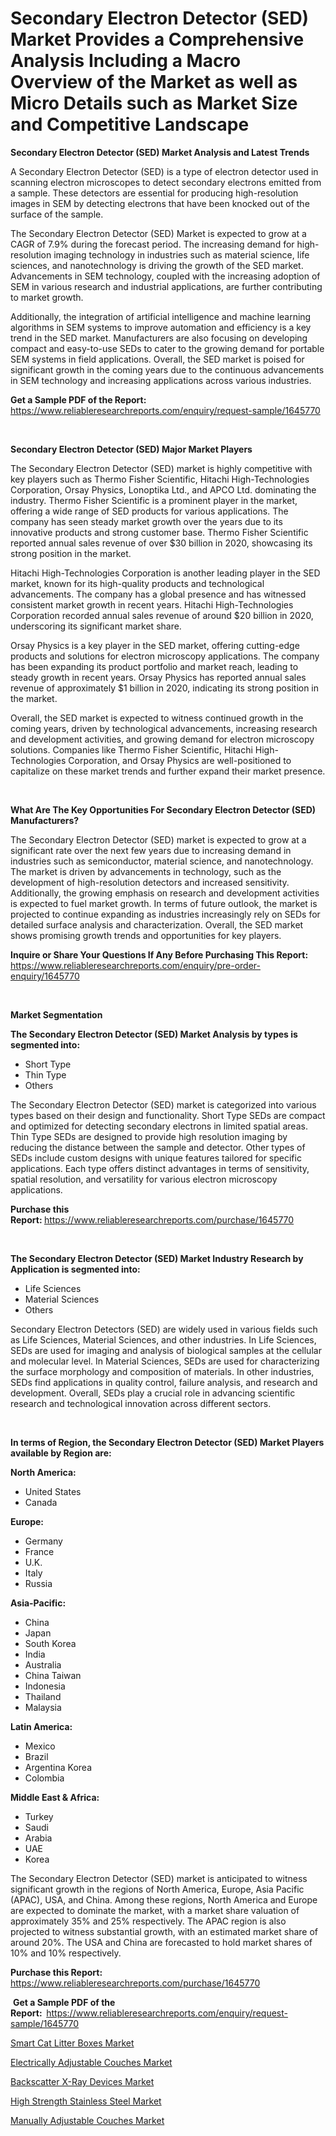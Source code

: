 <p><h1>Secondary Electron Detector (SED) Market Provides a Comprehensive Analysis Including a Macro Overview of the Market as well as Micro Details such as Market Size and Competitive Landscape</h1></p><p><strong>Secondary Electron Detector (SED) Market Analysis and Latest Trends</strong></p>
<p><p>A Secondary Electron Detector (SED) is a type of electron detector used in scanning electron microscopes to detect secondary electrons emitted from a sample. These detectors are essential for producing high-resolution images in SEM by detecting electrons that have been knocked out of the surface of the sample.</p><p>The Secondary Electron Detector (SED) Market is expected to grow at a CAGR of 7.9% during the forecast period. The increasing demand for high-resolution imaging technology in industries such as material science, life sciences, and nanotechnology is driving the growth of the SED market. Advancements in SEM technology, coupled with the increasing adoption of SEM in various research and industrial applications, are further contributing to market growth.</p><p>Additionally, the integration of artificial intelligence and machine learning algorithms in SEM systems to improve automation and efficiency is a key trend in the SED market. Manufacturers are also focusing on developing compact and easy-to-use SEDs to cater to the growing demand for portable SEM systems in field applications. Overall, the SED market is poised for significant growth in the coming years due to the continuous advancements in SEM technology and increasing applications across various industries.</p></p>
<p><strong>Get a Sample PDF of the Report:&nbsp;</strong> <a href="https://www.reliableresearchreports.com/enquiry/request-sample/1645770">https://www.reliableresearchreports.com/enquiry/request-sample/1645770</a></p>
<p>&nbsp;</p>
<p><strong>Secondary Electron Detector (SED) Major Market Players</strong></p>
<p><p>The Secondary Electron Detector (SED) market is highly competitive with key players such as Thermo Fisher Scientific, Hitachi High-Technologies Corporation, Orsay Physics, Lonoptika Ltd., and APCO Ltd. dominating the industry. Thermo Fisher Scientific is a prominent player in the market, offering a wide range of SED products for various applications. The company has seen steady market growth over the years due to its innovative products and strong customer base. Thermo Fisher Scientific reported annual sales revenue of over $30 billion in 2020, showcasing its strong position in the market.</p><p>Hitachi High-Technologies Corporation is another leading player in the SED market, known for its high-quality products and technological advancements. The company has a global presence and has witnessed consistent market growth in recent years. Hitachi High-Technologies Corporation recorded annual sales revenue of around $20 billion in 2020, underscoring its significant market share.</p><p>Orsay Physics is a key player in the SED market, offering cutting-edge products and solutions for electron microscopy applications. The company has been expanding its product portfolio and market reach, leading to steady growth in recent years. Orsay Physics has reported annual sales revenue of approximately $1 billion in 2020, indicating its strong position in the market.</p><p>Overall, the SED market is expected to witness continued growth in the coming years, driven by technological advancements, increasing research and development activities, and growing demand for electron microscopy solutions. Companies like Thermo Fisher Scientific, Hitachi High-Technologies Corporation, and Orsay Physics are well-positioned to capitalize on these market trends and further expand their market presence.</p></p>
<p>&nbsp;</p>
<p><strong>What Are The Key Opportunities For Secondary Electron Detector (SED) Manufacturers?</strong></p>
<p><p>The Secondary Electron Detector (SED) market is expected to grow at a significant rate over the next few years due to increasing demand in industries such as semiconductor, material science, and nanotechnology. The market is driven by advancements in technology, such as the development of high-resolution detectors and increased sensitivity. Additionally, the growing emphasis on research and development activities is expected to fuel market growth. In terms of future outlook, the market is projected to continue expanding as industries increasingly rely on SEDs for detailed surface analysis and characterization. Overall, the SED market shows promising growth trends and opportunities for key players.</p></p>
<p><strong>Inquire or Share Your Questions If Any Before Purchasing This Report:</strong> <a href="https://www.reliableresearchreports.com/enquiry/pre-order-enquiry/1645770">https://www.reliableresearchreports.com/enquiry/pre-order-enquiry/1645770</a></p>
<p>&nbsp;</p>
<p><strong>Market Segmentation</strong></p>
<p><strong>The Secondary Electron Detector (SED) Market Analysis by types is segmented into:</strong></p>
<p><ul><li>Short Type</li><li>Thin Type</li><li>Others</li></ul></p>
<p><p>The Secondary Electron Detector (SED) market is categorized into various types based on their design and functionality. Short Type SEDs are compact and optimized for detecting secondary electrons in limited spatial areas. Thin Type SEDs are designed to provide high resolution imaging by reducing the distance between the sample and detector. Other types of SEDs include custom designs with unique features tailored for specific applications. Each type offers distinct advantages in terms of sensitivity, spatial resolution, and versatility for various electron microscopy applications.</p></p>
<p><strong>Purchase this Report:&nbsp;</strong><a href="https://www.reliableresearchreports.com/purchase/1645770">https://www.reliableresearchreports.com/purchase/1645770</a></p>
<p>&nbsp;</p>
<p><strong>The Secondary Electron Detector (SED) Market Industry Research by Application is segmented into:</strong></p>
<p><ul><li>Life Sciences</li><li>Material Sciences</li><li>Others</li></ul></p>
<p><p>Secondary Electron Detectors (SED) are widely used in various fields such as Life Sciences, Material Sciences, and other industries. In Life Sciences, SEDs are used for imaging and analysis of biological samples at the cellular and molecular level. In Material Sciences, SEDs are used for characterizing the surface morphology and composition of materials. In other industries, SEDs find applications in quality control, failure analysis, and research and development. Overall, SEDs play a crucial role in advancing scientific research and technological innovation across different sectors.</p></p>
<p>&nbsp;</p>
<p><strong>In terms of Region, the Secondary Electron Detector (SED) Market Players available by Region are:</strong></p>
<p>
    <p> <strong> North America: </strong>
        <ul>
            <li>United States</li>
            <li>Canada</li>
        </ul>
        </p> 
    <p> <strong> Europe: </strong>
        <ul>
            <li>Germany</li>
            <li>France</li>
            <li>U.K.</li>
            <li>Italy</li>
            <li>Russia</li>
        </ul>
        </p> 
    <p> <strong> Asia-Pacific: </strong>
        <ul>
            <li>China</li>
            <li>Japan</li>
            <li>South Korea</li>
            <li>India</li>
            <li>Australia</li>
            <li>China Taiwan</li>
            <li>Indonesia</li>
            <li>Thailand</li>
            <li>Malaysia</li>
        </ul>
        </p> 
    <p> <strong> Latin America: </strong>
        <ul>
            <li>Mexico</li>
            <li>Brazil</li>
            <li>Argentina Korea</li>
            <li>Colombia</li>
        </ul>
        </p> 
    <p> <strong> Middle East & Africa: </strong>
        <ul>
            <li>Turkey</li>
            <li>Saudi</li>
            <li>Arabia</li>
            <li>UAE</li>
            <li>Korea</li>
        </ul>
    </p>
    </p>
<p><p>The Secondary Electron Detector (SED) market is anticipated to witness significant growth in the regions of North America, Europe, Asia Pacific (APAC), USA, and China. Among these regions, North America and Europe are expected to dominate the market, with a market share valuation of approximately 35% and 25% respectively. The APAC region is also projected to witness substantial growth, with an estimated market share of around 20%. The USA and China are forecasted to hold market shares of 10% and 10% respectively.</p></p>
<p><strong>Purchase this Report: </strong><a href="https://www.reliableresearchreports.com/purchase/1645770">https://www.reliableresearchreports.com/purchase/1645770</a></p>
<p>&nbsp;<strong>Get a Sample PDF of the Report:&nbsp;&nbsp;</strong><a href="https://www.reliableresearchreports.com/enquiry/request-sample/1645770">https://www.reliableresearchreports.com/enquiry/request-sample/1645770</a></p>
<p><strong></strong></p>
<p><p><a href="https://view.publitas.com/reportprime-1/smart-cat-litter-boxes-market-research-report-provides-critical-insights-that-can-help-shape-business-development-and-investment-strategies/">Smart Cat Litter Boxes Market</a></p><p><a href="https://mire-aunt-385.notion.site/Electrically-Adjustable-Couches-Market-Research-Report-Forecasted-for-Period-from-2024-2031-by-Ma-2a34a7ec2ea14efbb80d50c13d0f4b12">Electrically Adjustable Couches Market</a></p><p><a href="https://github.com/ruddyyedelwadw/Market-Research-Report-List-1/blob/main/backscatter-x-ray-devices-market.md">Backscatter X-Ray Devices Market</a></p><p><a href="https://view.publitas.com/reportprime-1/high-strength-stainless-steel-market-research-report-provides-thorough-industry-overview-which-offers-an-in-depth-analysis-of-product-trends-and-new-market-divisions/">High Strength Stainless Steel Market</a></p><p><a href="https://butternut-bug-553.notion.site/Decoding-the-Manually-Adjustable-Couches-Market-A-Deep-Dive-into-the-Latest-Market-Trends-Market-S-9d6ad438e9ab482b862d6fdc981c8e83">Manually Adjustable Couches Market</a></p></p>